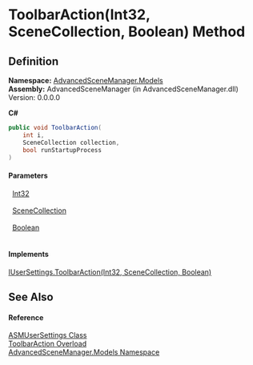 # ToolbarAction(Int32, SceneCollection, Boolean) Method




## Definition
**Namespace:** <a href="N_AdvancedSceneManager_Models.md">AdvancedSceneManager.Models</a>  
**Assembly:** AdvancedSceneManager (in AdvancedSceneManager.dll) Version: 0.0.0.0

**C#**
``` C#
public void ToolbarAction(
	int i,
	SceneCollection collection,
	bool runStartupProcess
)
```



#### Parameters
<dl><dt>  <a href="https://learn.microsoft.com/dotnet/api/system.int32" target="_blank" rel="noopener noreferrer">Int32</a></dt><dd> </dd><dt>  <a href="T_AdvancedSceneManager_Models_SceneCollection.md">SceneCollection</a></dt><dd> </dd><dt>  <a href="https://learn.microsoft.com/dotnet/api/system.boolean" target="_blank" rel="noopener noreferrer">Boolean</a></dt><dd> </dd></dl>

#### Implements
<a href="M_AdvancedSceneManager_DependencyInjection_Editor_IUserSettings_ToolbarAction.md">IUserSettings.ToolbarAction(Int32, SceneCollection, Boolean)</a>  


## See Also


#### Reference
<a href="T_AdvancedSceneManager_Models_ASMUserSettings.md">ASMUserSettings Class</a>  
<a href="Overload_AdvancedSceneManager_Models_ASMUserSettings_ToolbarAction.md">ToolbarAction Overload</a>  
<a href="N_AdvancedSceneManager_Models.md">AdvancedSceneManager.Models Namespace</a>  
